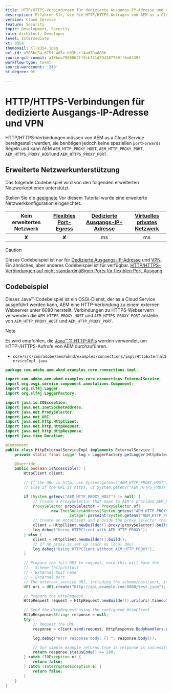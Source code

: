 ```yaml
---
title: HTTP/HTTPS-Verbindungen für dedizierte Ausgangs-IP-Adresse und VPN
description: Erfahren Sie, wie Sie HTTP/HTTPS-Anfragen von AEM as a Cloud Service zu externen Webdiensten ausführen, die für dedizierte Egress-IP-Adresse und VPN ausgeführt werden.
version: Cloud Service
feature: Security
topic: Development, Security
role: Architect, Developer
level: Intermediate
kt: 9354
thumbnail: KT-9354.jpeg
exl-id: a565bc3a-675f-4d5e-b83b-c14ad70a800b
source-git-commit: a18bea7986062ff9cb731d794187760ff6e0339f
workflow-type: tm+mt
source-wordcount: '218'
ht-degree: 0%

---
```


# HTTP/HTTPS-Verbindungen für dedizierte Ausgangs-IP-Adresse und VPN

HTTP/HTTPS-Verbindungen müssen von AEM as a Cloud Service bereitgestellt werden, sie benötigen jedoch keine speziellen `portForwards` Regeln und kann AEM `AEM_HTTP_PROXY_HOST`, `AEM_HTTP_PROXY_PORT`, `AEM_HTTPS_PROXY_HOST`und `AEM_HTTPS_PROXY_PORT`.

## Erweiterte Netzwerkunterstützung

Das folgende Codebeispiel wird von den folgenden erweiterten Netzwerkoptionen unterstützt.

Stellen Sie die [geeignete](../advanced-networking.md#advanced-networking) Vor diesem Tutorial wurde eine erweiterte Netzwerkkonfiguration eingerichtet.

| Kein erweitertes Netzwerk | [Flexibles Port-Egress](../flexible-port-egress.md) | [Dedizierte Ausgangs-IP-Adresse](../dedicated-egress-ip-address.md) | [Virtuelles privates Netzwerk](../vpn.md) |
|:-----:|:-----:|:------:|:---------:|
| ✘ | ✘ | ms | ms |

>[!CAUTION]
>
> Dieses Codebeispiel ist nur für [Dedizierte Ausgangs-IP-Adresse](../dedicated-egress-ip-address.md) und [VPN](../vpn.md). Ein ähnliches, aber anderes Codebeispiel ist für verfügbar. [HTTP/HTTPS-Verbindungen auf nicht standardmäßigen Ports für flexiblen Port-Ausgang](./http-on-non-standard-ports-flexible-port-egress.md).

## Codebeispiel

Dieses Java™-Codebeispiel ist ein OSGi-Dienst, der as a Cloud Service ausgeführt werden kann, AEM eine HTTP-Verbindung zu einem externen Webserver unter 8080 herstellt. Verbindungen zu HTTPS-Webservern verwenden die `AEM_HTTPS_PROXY_HOST` und `AEM_HTTPS_PROXY_PORT` anstelle von  `AEM_HTTP_PROXY_HOST` und `AEM_HTTP_PROXY_PORT`.

>[!NOTE]
> Es wird empfohlen, die [Java™ 11 HTTP-APIs](https://docs.oracle.com/en/java/javase/11/docs/api/java.net.http/java/net/http/package-summary.html) werden verwendet, um HTTP-/HTTPS-Aufrufe von AEM durchzuführen.

+ `core/src/com/adobe/aem/wknd/examples/connections/impl/HttpExternalServiceImpl.java`

```java
package com.adobe.aem.wknd.examples.core.connections.impl;

import com.adobe.aem.wknd.examples.core.connections.ExternalService;
import org.osgi.service.component.annotations.Component;
import org.slf4j.Logger;
import org.slf4j.LoggerFactory;

import java.io.IOException;
import java.net.InetSocketAddress;
import java.net.ProxySelector;
import java.net.URI;
import java.net.http.HttpClient;
import java.net.http.HttpRequest;
import java.net.http.HttpResponse;
import java.time.Duration;

@Component
public class HttpExternalServiceImpl implements ExternalService {
    private static final Logger log = LoggerFactory.getLogger(HttpExternalServiceImpl.class);

    @Override
    public boolean isAccessible() {
        HttpClient client;

        // If the URL is http, use System.getenv("AEM_HTTP_PROXY_HOST") and System.getenv("AEM_HTTP_PROXY_PORT")
        // Else if the URL is https, us System.getenv("AEM_HTTPS_PROXY_HOST") and System.getenv("AEM_HTTPS_PROXY_PORT")

        if (System.getenv("AEM_HTTP_PROXY_HOST") != null) {
            // Create a ProxySelector that maps to AEM's provided AEM_HTTP_PROXY_HOST and AEM_HTTP_PROXY_PORT
            ProxySelector proxySelector = ProxySelector.of(
                    new InetSocketAddress(System.getenv("AEM_HTTP_PROXY_HOST"),
                            Integer.parseInt(System.getenv("AEM_HTTP_PROXY_PORT"))));
            // Create an HttpClient and provide the proxy selector that will use AEM's native HTTP proxy configuration
            client = HttpClient.newBuilder().proxy(proxySelector).build();
            log.debug("Using HTTPClient with AEM_HTTP_PROXY");
        } else {
            client = HttpClient.newBuilder().build();
            // If no proxy is set up (such as local dev)
            log.debug("Using HTTPClient without AEM_HTTP_PROXY");
        }

        // Prepare the full URI to request, note this will have the
        // - Scheme (http/https)
        // - External host name
        // - External port
        // The external service URI, including the scheme/host/port, is defined in code, rather than in Cloud Manager portForwards rules.
        URI uri = URI.create("http://api.example.com:8080/test.json");

        // Prepare the HttpRequest
        HttpRequest request = HttpRequest.newBuilder().uri(uri).timeout(Duration.ofSeconds(2)).build();

        // Send the HttpRequest using the configured HttpClient
        HttpResponse<String> response = null;
        try {
            // Request the URL
            response = client.send(request, HttpResponse.BodyHandlers.ofString());

            log.debug("HTTP response body: {} ", response.body());

            // Our simple example returns true is response is successful! (200 status code)
            return response.statusCode() == 200;
        } catch (IOException e) {
            return false;
        } catch (InterruptedException e) {
            return false;
        }
    }
}
```

